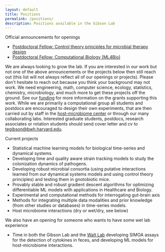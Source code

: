```yaml
---
layout: default
title: Positions
permalink: /positions/
description: Positions available in the Gibson Lab
---
```


Official announcements for openings
- [Postdoctoral Fellow: Control theory principles for microbial therapy design](/controlmicrobiome_postdoc/)
- [Postdoctoral Fellow: Computational Biology (ML4Bio)](/ml4bio_postdoc/)


We are always looking to grow the lab. If you are interested in our work but not one of the above announcements or the projects below then still reach out (this list will not always reflect all of our openings or projects). Please don't hesitate to reach out because you think your background may not work. We need engineering, math, computer science, ecology, statistics, chemistry, microbiology, and much more to get these projects off the ground. See our [funding](/about/#funding) for more information on the grants supporting this work. While we are primarily a computational group all students and postdocs are encouraged to design their own experiments, that are then carried out by staff in the [host-microbiome center](https://metagenomics.partners.org/) or through our many collaborating labs. Interested graduate students, postdocs, research associates or rotation students should send cover letter and cv to <a href="mailto:tegibson@bwh.harvard.edu">tegibson@bwh.harvard.edu</a>.

Current projects
- Statistical machine learning models for biological time-series and dynamical systems.
- Developing time and quality aware strain tracking models to study the colonization dynamics of pathogens.
- Developing robust microbial consortia (using putative interactions learned from our dynamical systems models and using control theory principles) and testing them in gnotobiotic mice.
- Provably stable and robust gradient descent algorithms for optimizing differentiable ML models with applications in Healthcare and Biology.
- Experimental and computational methods for interrogating gut-brain axis
- Methods for integrating multiple data modalities and prior knowledge (from other studies or databases) in time-series models.
- Host microbiome interactions (dry or wet/dry, see below)

We also have an opening for someone who wants to have some wet lab experience
- Time in both the Gibson Lab and the [Walt Lab](https://waltlab.bwh.harvard.edu/) developing SIMOA assays for the detection of cytokines in feces, and developing ML models for host-microbiome interactions.
